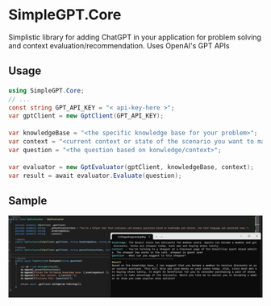 # SimpleGPT.Core
Simplistic library for adding ChatGPT in your application for problem solving and context evaluation/recommendation. Uses OpenAI's GPT APIs

## Usage
```csharp
using SimpleGPT.Core;
// ...
const string GPT_API_KEY = "< api-key-here >";
var gptClient = new GptClient(GPT_API_KEY);

var knowledgeBase = "<the specific knowledge base for your problem>";
var context = "<current context or state of the scenario you want to make question onto>";
var question = "<the question based on konwledge/context>";

var evaluator = new GptEvaluator(gptClient, knowledgeBase, context);
var result = await evaluator.Evaluate(question);
```

## Sample
![Sample](res/simple-gpt-sample.jpg)